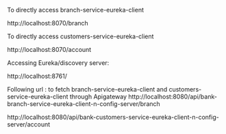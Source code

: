 To directly access branch-service-eureka-client

http://localhost:8070/branch


To directly access customers-service-eureka-client

http://localhost:8070/account

Accessing Eureka/discovery server:

http://localhost:8761/

Following url : to fetch branch-service-eureka-client and customers-service-eureka-client through Apigateway
http://localhost:8080/api/bank-branch-service-eureka-client-n-config-server/branch


http://localhost:8080/api/bank-customers-service-eureka-client-n-config-server/account

